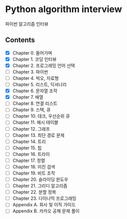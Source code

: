 # Python algorithm interview
파이썬 알고리즘 인터뷰

## Contents
- [x] Chapter 0. 들어가며
- [x] Chapter 1. 코딩 인터뷰
- [x] Chapter 2. 프로그래밍 언어 선택
- [ ] Chapter 3. 파이썬
- [ ] Chapter 4. 빅오, 자료형
- [ ] Chapter 5. 리스트, 딕셔너리
- [x] Chapter 6. 문자열 조작
- [x] Chapter 7. 배열
- [ ] Chapter 8. 연결 리스트
- [ ] Chapter 9. 스택, 큐 
- [ ] Chapter 10. 데크, 우선순위 큐
- [ ] Chapter 11. 해시 테이블
- [ ] Chapter 12. 그래프
- [ ] Chapter 13. 최단 경로 문제
- [ ] Chapter 14. 트리
- [ ] Chapter 15. 힙
- [ ] Chapter 16. 트라이
- [ ] Chapter 17. 정렬
- [ ] Chapter 18. 이진 검색
- [ ] Chapter 19. 비트 조작
- [ ] Chapter 20. 슬라이딩 윈도우
- [ ] Chapter 21. 그리디 알고리즘
- [ ] Chapter 22. 분할 정복
- [ ] Chapter 23. 다이나믹 프로그래밍
- [ ] Appendix A. 회사 및 이직 가이드
- [ ] Appendix B. 카카오 공채 문제 풀이